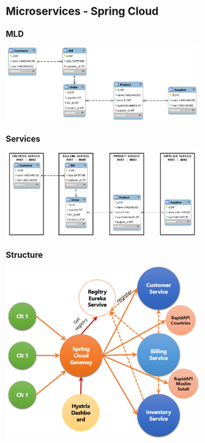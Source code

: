 # Microservices - Spring Cloud

## MLD
![alt text](https://github.com/Medomane/SynthesisLab/blob/main/Services/mld.png?raw=true)

## Services
![alt text](https://github.com/Medomane/SynthesisLab/blob/main/Services/mld-services.png?raw=true)

## Structure
![alt text](https://github.com/Medomane/Microservices-1/blob/master/Structure.PNG?raw=true)
